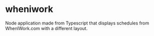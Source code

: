 # wheniwork
Node application made from Typescript that displays schedules from WhenIWork.com with a different layout.
